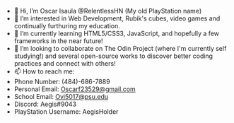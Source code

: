 - 👋 Hi, I’m Oscar Isaula @RelentlessHN (My old PlayStation name)
- 👀 I’m interested in Web Development, Rubik's cubes, video games and continually furthuring my education.
- 🌱 I’m currently learning HTML5/CSS3, JavaScript, and hopefully a few frameworks in the near future!
- 💞️ I’m looking to collaborate on The Odin Project (where I'm currently self studying!) and several open-source works to discover better coding practices and connect with others!
- 📫 How to reach me:
- Phone Number: (484)-686-7889
- Personal Email: Oscarf23529@gmail.com
- School Email: Ovi5017@psu.edu
- Discord: Aegis#9043
- PlayStation Username: AegisHolder

<!---
RelentlessHN/RelentlessHN is a ✨ special ✨ repository because its `README.md` (this file) appears on your GitHub profile.
You can click the Preview link to take a look at your changes.
--->
